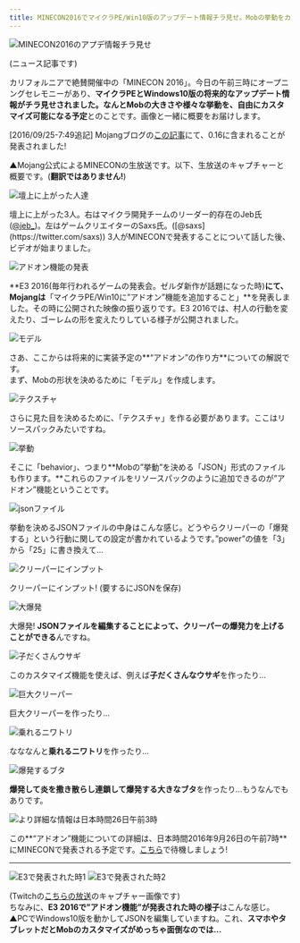 ```yaml
---
title: MINECON2016でマイクラPE/Win10版のアップデート情報チラ見せ。Mobの挙動をカスタマイズ可能に
---
```


![MINECON2016のアプデ情報チラ見せ](https://cdn-ak.f.st-hatena.com/images/fotolife/s/sasigume/20210208/20210208101705.png)

(ニュース記事です)

カリフォルニアで絶賛開催中の「MINECON 2016」。今日の午前三時にオープニングセレモニーがあり、**マイクラPEとWindows10版の将来的なアップデート情報がチラ見せされました。**なんと**Mobの大きさや様々な挙動を、自由にカスタマイズ可能になる予定**とのことです。画像と一緒に概要をお届けします。

\[2016/09/25-7:49追記\] Mojangブログの[この記事](http://mojang.com/2016/09/add-ons-ahoy-boss-update-coming-october-18/)にて、0.16に含まれることが発表されました!

▲Mojang公式によるMINECONの生放送です。以下、生放送のキャプチャーと概要です。(**翻訳ではありません!**)

![壇上に上がった人達](https://cdn-ak.f.st-hatena.com/images/fotolife/s/sasigume/20210208/20210208112238.png)

壇上に上がった3人。右はマイクラ開発チームのリーダー的存在のJeb氏([@jeb\_](https://twitter.com/jeb_))。左はゲームクリエイターのSaxs氏。([@saxs](https://twitter.com/saxs)) 3人がMINECONで発表することについて話した後、ビデオが始まりました。

![アドオン機能の発表](https://cdn-ak.f.st-hatena.com/images/fotolife/s/sasigume/20210208/20210208112242.png)

**E3 2016(毎年行われるゲームの発表会。ゼルダ新作が話題になった時)**にて、Mojangは**「マイクラPE/Win10に”アドオン”機能を追加すること」**を発表しました。その時に公開された映像の振り返りです。E3 2016では、村人の行動を変えたり、ゴーレムの形を変えたりしている様子が公開されました。

![モデル](https://cdn-ak.f.st-hatena.com/images/fotolife/s/sasigume/20210208/20210208112145.png)

さあ、ここからは将来的に実装予定の**“アドオン”の作り方**についての解説です。  
まず、Mobの形状を決めるために「モデル」を作成します。

![テクスチャ](https://cdn-ak.f.st-hatena.com/images/fotolife/s/sasigume/20210208/20210208112149.png)

さらに見た目を決めるために、「テクスチャ」を作る必要があります。ここはリソースパックみたいですね。

![挙動](https://cdn-ak.f.st-hatena.com/images/fotolife/s/sasigume/20210208/20210208112153.png)

そこに「behavior」、つまり**Mobの”挙動”を決める「JSON」形式のファイルも作ります。**これらのファイルをリソースパックのように追加できるのが”アドオン”機能ということです。

![jsonファイル](https://cdn-ak.f.st-hatena.com/images/fotolife/s/sasigume/20210208/20210208112157.png)

挙動を決めるJSONファイルの中身はこんな感じ。どうやらクリーパーの「爆発する」という行動に関しての設定が書かれているようです。”power”の値を「3」から「25」に書き換えて…

![クリーパーにインプット](https://cdn-ak.f.st-hatena.com/images/fotolife/s/sasigume/20210208/20210208112203.png)

クリーパーにインプット! (要するにJSONを保存)

![大爆発](https://cdn-ak.f.st-hatena.com/images/fotolife/s/sasigume/20210208/20210208112206.png)

大爆発! **JSONファイルを編集することによって、クリーパーの爆発力を上げることができる**んですね。

![子だくさんウサギ](https://cdn-ak.f.st-hatena.com/images/fotolife/s/sasigume/20210208/20210208112209.png)

このカスタマイズ機能を使えば、例えば**子だくさんなウサギ**を作ったり…

![巨大クリーパー](https://cdn-ak.f.st-hatena.com/images/fotolife/s/sasigume/20210208/20210208112213.png)

巨大クリーパーを作ったり…

![乗れるニワトリ](https://cdn-ak.f.st-hatena.com/images/fotolife/s/sasigume/20210208/20210208112217.png)

なななんと**乗れるニワトリ**を作ったり…

![爆発するブタ](https://cdn-ak.f.st-hatena.com/images/fotolife/s/sasigume/20210208/20210208112222.png)

**爆発して炎を撒き散らし連鎖して爆発する大きなブタ**を作ったり…もうなんでもありです。

![より詳細な情報は日本時間26日午前3時](https://cdn-ak.f.st-hatena.com/images/fotolife/s/sasigume/20210208/20210208112225.png)

この**“アドオン”機能についての詳細は、日本時間2016年9月26日の午前7時**にMINECONで発表される予定です。[こちら](https://www.youtube.com/watch?v=z27f6WkDWwk)で待機しましょう!

---

![E3で発表された時1](https://cdn-ak.f.st-hatena.com/images/fotolife/s/sasigume/20210208/20210208112234.png) ![E3で発表された時2](https://cdn-ak.f.st-hatena.com/images/fotolife/s/sasigume/20210208/20210208112230.png)

(Twitchの[こちらの放送](https://www.twitch.tv/xbox/v/72220716?t=55m0s)のキャプチャー画像です)  
ちなみに、**E3 2016で”アドオン機能”が発表された時の様子**はこんな感じ。▲PCでWindows10版を動かしてJSONを編集していますね。これ、**スマホやタブレットだとMobのカスタマイズがめっちゃ面倒なのでは…**
